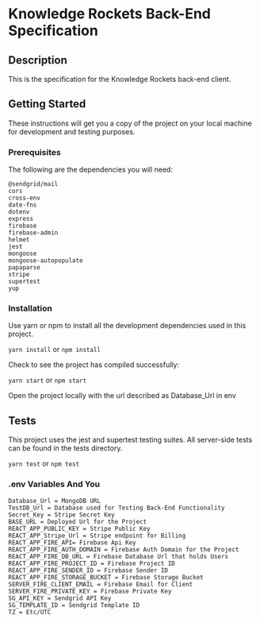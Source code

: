 <h1>Knowledge Rockets Back-End Specification</h1>

<h2>Description</h2>
<p>This is the specification for the Knowledge Rockets back-end client.</p>

<h2>Getting Started</h2>
<p>These instructions will get you a copy of the project on your local machine for development and testing purposes.</p>

<h3>Prerequisites</h3>
<p>The following are the dependencies you will need: </p>

```
@sendgrid/mail
cors
cross-env
date-fns
dotenv
express
firebase
firebase-admin
helmet
jest
mongoose
mongoose-autopopulate
papaparse
stripe
supertest
yup
```

<h3>Installation</h3>
<p>Use yarn or npm to install all the development dependencies used in this project.</p>

`yarn install` or `npm install`

<p>Check to see the project has compiled successfully:</p>

`yarn start` or `npm start`

<p>Open the project locally with the url described as Database_Url in env</p>

<h2>Tests</h2>
<p>This project uses the jest and supertest testing suites. All server-side tests can be found in the tests directory.</p>

`yarn test` or `npm test`

<h3>.env Variables And You</h3>

```
Database_Url = MongoDB URL
TestDB_Url = Database used for Testing Back-End Functionality
Secret_Key = Stripe Secret Key
BASE_URL = Deployed Url for the Project
REACT_APP_PUBLIC_KEY = Stripe Public Key
REACT_APP_Stripe_Url = Stripe endpoint for Billing
REACT_APP_FIRE_API= Firebase Api Key
REACT_APP_FIRE_AUTH_DOMAIN = Firebase Auth Domain for the Project
REACT_APP_FIRE_DB_URL = Firebase Database Url that holds Users
REACT_APP_FIRE_PROJECT_ID = Firebase Project ID
REACT_APP_FIRE_SENDER_ID = Firebase Sender ID
REACT_APP_FIRE_STORAGE_BUCKET = Firebase Storage Bucket
SERVER_FIRE_CLIENT_EMAIL = Firebase Email for Client
SERVER_FIRE_PRIVATE_KEY = Firebase Private Key
SG_API_KEY = Sendgrid API Key
SG_TEMPLATE_ID = Sendgrid Template ID
TZ = Etc/UTC
```
